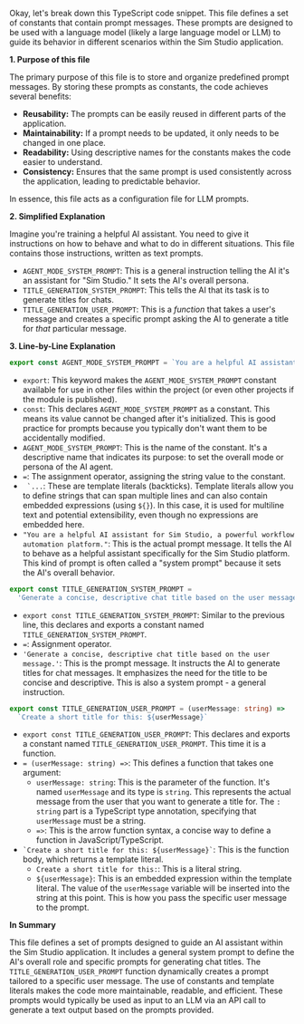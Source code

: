 Okay, let's break down this TypeScript code snippet. This file defines a set of constants that contain prompt messages. These prompts are designed to be used with a language model (likely a large language model or LLM) to guide its behavior in different scenarios within the Sim Studio application.

**1. Purpose of this file**

The primary purpose of this file is to store and organize predefined prompt messages.  By storing these prompts as constants, the code achieves several benefits:

*   **Reusability:** The prompts can be easily reused in different parts of the application.
*   **Maintainability:** If a prompt needs to be updated, it only needs to be changed in one place.
*   **Readability:** Using descriptive names for the constants makes the code easier to understand.
*   **Consistency:** Ensures that the same prompt is used consistently across the application, leading to predictable behavior.

In essence, this file acts as a configuration file for LLM prompts.

**2. Simplified Explanation**

Imagine you're training a helpful AI assistant. You need to give it instructions on how to behave and what to do in different situations. This file contains those instructions, written as text prompts.

*   `AGENT_MODE_SYSTEM_PROMPT`: This is a general instruction telling the AI it's an assistant for "Sim Studio." It sets the AI's overall persona.
*   `TITLE_GENERATION_SYSTEM_PROMPT`: This tells the AI that its task is to generate titles for chats.
*   `TITLE_GENERATION_USER_PROMPT`:  This is a *function* that takes a user's message and creates a specific prompt asking the AI to generate a title for *that* particular message.

**3. Line-by-Line Explanation**

```typescript
export const AGENT_MODE_SYSTEM_PROMPT = `You are a helpful AI assistant for Sim Studio, a powerful workflow automation platform.`
```

*   `export`:  This keyword makes the `AGENT_MODE_SYSTEM_PROMPT` constant available for use in other files within the project (or even other projects if the module is published).
*   `const`:  This declares `AGENT_MODE_SYSTEM_PROMPT` as a constant. This means its value cannot be changed after it's initialized. This is good practice for prompts because you typically don't want them to be accidentally modified.
*   `AGENT_MODE_SYSTEM_PROMPT`: This is the name of the constant.  It's a descriptive name that indicates its purpose: to set the overall mode or persona of the AI agent.
*   `=`: The assignment operator, assigning the string value to the constant.
*   `` `...``:  These are template literals (backticks). Template literals allow you to define strings that can span multiple lines and can also contain embedded expressions (using `${}`). In this case, it is used for multiline text and potential extensibility, even though no expressions are embedded here.
*   `"You are a helpful AI assistant for Sim Studio, a powerful workflow automation platform."`: This is the actual prompt message. It tells the AI to behave as a helpful assistant specifically for the Sim Studio platform. This kind of prompt is often called a "system prompt" because it sets the AI's overall behavior.

```typescript
export const TITLE_GENERATION_SYSTEM_PROMPT =
  'Generate a concise, descriptive chat title based on the user message.'
```

*   `export const TITLE_GENERATION_SYSTEM_PROMPT`: Similar to the previous line, this declares and exports a constant named `TITLE_GENERATION_SYSTEM_PROMPT`.
*   `=`: Assignment operator.
*   `'Generate a concise, descriptive chat title based on the user message.'`: This is the prompt message.  It instructs the AI to generate titles for chat messages.  It emphasizes the need for the title to be concise and descriptive. This is also a system prompt - a general instruction.

```typescript
export const TITLE_GENERATION_USER_PROMPT = (userMessage: string) =>
  `Create a short title for this: ${userMessage}`
```

*   `export const TITLE_GENERATION_USER_PROMPT`:  This declares and exports a constant named `TITLE_GENERATION_USER_PROMPT`. This time it is a function.
*   `= (userMessage: string) =>`: This defines a function that takes one argument:
    *   `userMessage: string`:  This is the parameter of the function. It's named `userMessage` and its type is `string`.  This represents the actual message from the user that you want to generate a title for.  The `: string` part is a TypeScript type annotation, specifying that `userMessage` must be a string.
    *   `=>`: This is the arrow function syntax, a concise way to define a function in JavaScript/TypeScript.
*   `` `Create a short title for this: ${userMessage}` ``: This is the function body, which returns a template literal.
    *   `Create a short title for this:`: This is a literal string.
    *   `${userMessage}`: This is an embedded expression within the template literal. The value of the `userMessage` variable will be inserted into the string at this point.  This is how you pass the specific user message to the prompt.

**In Summary**

This file defines a set of prompts designed to guide an AI assistant within the Sim Studio application. It includes a general system prompt to define the AI's overall role and specific prompts for generating chat titles. The `TITLE_GENERATION_USER_PROMPT` function dynamically creates a prompt tailored to a specific user message. The use of constants and template literals makes the code more maintainable, readable, and efficient. These prompts would typically be used as input to an LLM via an API call to generate a text output based on the prompts provided.
